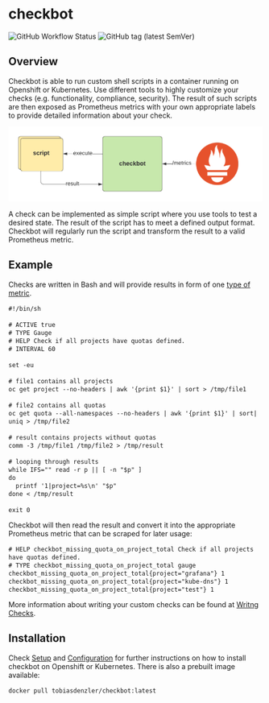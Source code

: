 # checkbot

![GitHub Workflow Status](https://img.shields.io/github/workflow/status/tobiasdenzler/checkbot/checkbot)
![GitHub tag (latest SemVer)](https://img.shields.io/github/v/tag/tobiasdenzler/checkbot?label=release&sort=semver)

## Overview

Checkbot is able to run custom shell scripts in a container running on Openshift or Kubernetes. Use different tools to highly customize your checks (e.g. functionality, compliance, security). The result of such scripts are then exposed as Prometheus metrics with your own appropriate labels to provide detailed information about your check.

![Checkbot Overview](checkbot_overview.png)

A check can be implemented as simple script where you use tools to test a desired state. The result of the script has to meet a defined output format. Checkbot will regularly run the script and transform the result to a valid Prometheus metric.

## Example

Checks are written in Bash and will provide results in form of one [type of metric](https://prometheus.io/docs/concepts/metric_types/).

```
#!/bin/sh

# ACTIVE true
# TYPE Gauge
# HELP Check if all projects have quotas defined.
# INTERVAL 60

set -eu

# file1 contains all projects
oc get project --no-headers | awk '{print $1}' | sort > /tmp/file1

# file2 contains all quotas
oc get quota --all-namespaces --no-headers | awk '{print $1}' | sort| uniq > /tmp/file2

# result contains projects without quotas
comm -3 /tmp/file1 /tmp/file2 > /tmp/result

# looping through results
while IFS="" read -r p || [ -n "$p" ]
do
  printf '1|project=%s\n' "$p"
done < /tmp/result

exit 0
```

Checkbot will then read the result and convert it into the appropriate Prometheus metric that can be scraped for later usage:

```
# HELP checkbot_missing_quota_on_project_total Check if all projects have quotas defined.
# TYPE checkbot_missing_quota_on_project_total gauge
checkbot_missing_quota_on_project_total{project="grafana"} 1
checkbot_missing_quota_on_project_total{project="kube-dns"} 1
checkbot_missing_quota_on_project_total{project="test"} 1
```

More information about writing your custom checks can be found at [Writng Checks](docs/checks.md).

## Installation

Check [Setup](docs/setup.md) and [Configuration](docs/configuration.md) for further instructions on how to install checkbot on Openshift or Kubernetes. There is also a prebuilt image available:

```
docker pull tobiasdenzler/checkbot:latest
```

